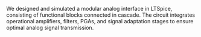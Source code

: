 We designed and simulated a modular analog interface in LTSpice, consisting of functional blocks connected in cascade.
 The circuit integrates operational amplifiers, filters, PGAs, and signal adaptation stages to ensure optimal analog signal transmission.
